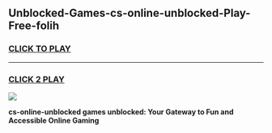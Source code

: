 
## Unblocked-Games-cs-online-unblocked-Play-Free-folih
<h3>
<a href="https://premium76.site?title=cs-online-unblocked&ref=21A">CLICK TO PLAY</a></h3>
<hr>

<h3>
<a href="https://premium76.site?title=cs-online-unblocked&ref=21A">CLICK 2 PLAY</a>
  
</h3>

<a href="https://premium76.site?title=cs-online-unblocked&ref=21A"><img src="https://clearcache.store/games.png"></a>


**cs-online-unblocked games unblocked: Your Gateway to Fun and Accessible Online Gaming**
